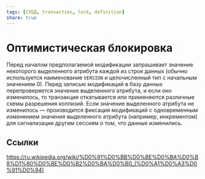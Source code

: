```yaml
---
tags: [СУБД, transaction, lock, definition]
share: true
---
```

# Оптимистическая блокировка
Перед началом предполагаемой модификации запрашивает значение некоторого выделенного атрибута каждой из строк данных (обычно используется наименование `VERSION` и целочисленный тип с начальным значением 0). Перед записью модификаций в базу данных перепроверяется значение выделенного атрибута, и если оно изменилось, то транзакция откатывается или применяются различные схемы разрешения коллизий. Если значение выделенного атрибута не изменилось — производится фиксация модификаций с одновременным изменением значения выделенного атрибута (например, инкрементом) для сигнализации другим сессиям о том, что данные изменились.
## Ссылки
https://ru.wikipedia.org/wiki/%D0%91%D0%BB%D0%BE%D0%BA%D0%B8%D1%80%D0%BE%D0%B2%D0%BA%D0%B0_(%D0%A1%D0%A3%D0%91%D0%94)
